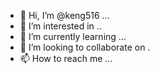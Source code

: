 - 👋 Hi, I’m @keng516 ...
- 👀 I’m interested in ..
- 🌱 I’m currently learning ...
- 💞️ I’m looking to collaborate on .
- 📫 How to reach me ...

<!---
keng516/keng516 is a ✨ special ✨ repository because its `README.md` (this file) appears on your GitHub profile.
You can click the Preview link to take a look at your changes.
--->
